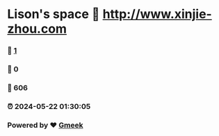 # Lison's space :link: http://www.xinjie-zhou.com 
### :page_facing_up: [1](http://www.xinjie-zhou.com/tag.html) 
### :speech_balloon: 0 
### :hibiscus: 606 
### :alarm_clock: 2024-05-22 01:30:05 
### Powered by :heart: [Gmeek](https://github.com/Meekdai/Gmeek)
